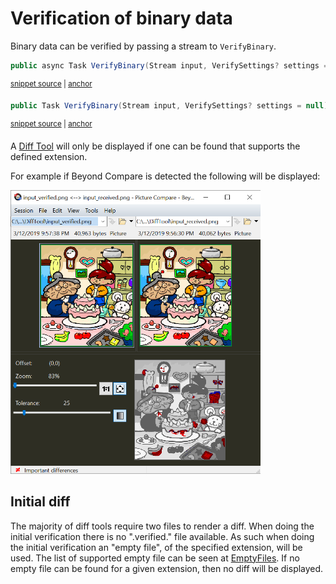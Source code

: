 <!--
GENERATED FILE - DO NOT EDIT
This file was generated by [MarkdownSnippets](https://github.com/SimonCropp/MarkdownSnippets).
Source File: /docs/mdsource/binary.source.md
To change this file edit the source file and then run MarkdownSnippets.
-->

# Verification of binary data

Binary data can be verified by passing a stream to `VerifyBinary`.

<!-- snippet: VerifyBinary -->
<a id='snippet-verifybinary'/></a>
```cs
public async Task VerifyBinary(Stream input, VerifySettings? settings = null)
```
<sup><a href='/src/Verify/Verifier/Verifier_Stream.cs#L11-L15' title='File snippet `verifybinary` was extracted from'>snippet source</a> | <a href='#snippet-verifybinary' title='Navigate to start of snippet `verifybinary`'>anchor</a></sup>
<a id='snippet-verifybinary-1'/></a>
```cs
public Task VerifyBinary(Stream input, VerifySettings? settings = null)
```
<sup><a href='/src/Verify.Xunit/VerifyBase_Stream.cs#L10-L12' title='File snippet `verifybinary` was extracted from'>snippet source</a> | <a href='#snippet-verifybinary-1' title='Navigate to start of snippet `verifybinary`'>anchor</a></sup>
<!-- endsnippet -->

A [Diff Tool](diff-tool.md) will only be displayed if one can be found that supports the defined extension.

For example if Beyond Compare is detected the following will be displayed:

<img src="image-diff-result.png" alt="Image Diff" width="400">


## Initial diff

The majority of diff tools require two files to render a diff. When doing the initial verification there is no ".verified." file available. As such when doing the initial verification an "empty file", of the specified extension, will be used. The list of supported empty file can be seen at [EmptyFiles](/src/Verify.Xunit/EmptyFiles). If no empty file can be found for a given extension, then no diff will be displayed.
